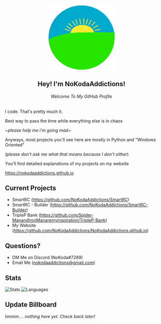 <p align="center">
  <img src="NoKoda.png" width="220" height="220">
  <h2 align="center">Hey! I'm NoKodaAddictions!</h2>
  <h6 align="center">Welcome To My GitHub Profile</h6>
</p>

I code. That's pretty much it. 

Best way to pass the time while everything else is in chaos

*~please help me i'm going mad~*

Anyways, most projects you'll see here are mostly in Python and "Windows Oriented" 

(*please don't ask me what that means because I don't either*)

You'll find detailed explanations of my projects on my website

https://nokodaaddictions.github.io

## Current Projects
- SmartRC (https://github.com/NoKodaAddictions/SmartRC)
- SmartRC - Builder (https://github.com/NoKodaAddictions/SmartRC-Builder)
- TripleP Bank (https://github.com/Spider-ManandIronManaremyinspiration/TripleP-Bank)
- My Website (https://github.com/NoKodaAddictions/NoKodaAddictions.github.io)


## Questions?

- DM Me on Discord (NoKoda#7289)
- Email Me (nokodaaddictions@gmail.com)


## Stats

![Stats](https://github-readme-stats.vercel.app/api?username=nokodaaddictions&text_color=b5a642&bg_color=12161a&hide_border=true&title_color=b5a642)
![Languages](https://github-readme-stats.vercel.app/api/top-langs/?username=nokodaaddictions&text_color=b5a642&bg_color=12161a&hide_border=true&title_color=b5a642)

## Update Billboard

*hmmm.... nothing here yet. Check back later!*
